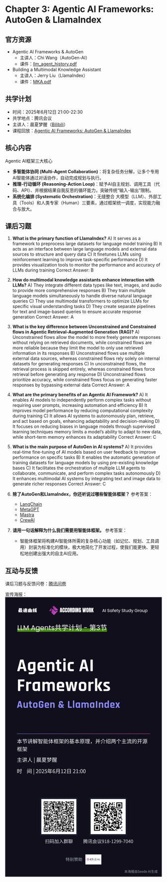 # Chapter 3: Agentic AI Frameworks: AutoGen & LlamaIndex

## 官方资源

- Agentic AI Frameworks & AutoGen
  - 主讲人：Chi Wang（AutoGen-AI）
  - 课件：[llm_agent_history.pdf](https://rdi.berkeley.edu/llm-agents-mooc/slides/llm_agent_history.pdf)
- Building a Multimodal Knowledge Assistant
  - 主讲人：Jerry Liu（LlamaIndex）
  - 课件：[MKA.pdf](https://rdi.berkeley.edu/llm-agents-mooc/slides/MKA.pdf)

## 共学计划

- 时间：2025年6月12日 21:00-22:30
- 共学地点：腾讯会议
- 主讲人：晨夏梦醒（[Bilibili](https://space.bilibili.com/89566407)）
- 课程回放：[Agentic AI Frameworks: AutoGen & LlamaIndex]()

## 核心内容

Agentic AI框架三大核心

- **多智能体协同 (Multi-Agent Collaboration)**：将复杂任务分解，让多个专用AI智能体通过对话协作，自动完成规划与执行。
- **推理-行动循环 (Reasoning-Action Loop)**：赋予AI自主规划、调用工具（代码、API）、并根据结果自我反思的循环能力，突破传统“输入-输出”限制。
- **系统化编排 (Systematic Orchestration)**：无缝整合 大模型（LLM）、外部工具（Tools）和人类专家（Human）三要素，通过框架统一调度，实现能力融合与放大。

## 课后习题

1. **What is the primary function of LlamaIndex?**
A) It serves as a framework to preprocess large datasets for language model training
B) It acts as an interface between large language models and external data sources to structure and query data
C) It finetunes LLMs using reinforcement learning to improve task-specific performance
D) It provides visualization tools to monitor the performance and accuracy of LLMs during training
Correct Answer: B

2. **How do multimodal knowledge assistants enhance interaction with LLMs?**
A) They integrate different data types like text, images, and audio to provide more comprehensive responses
B) They train multiple language models simultaneously to handle diverse natural language queries
C) They use multimodal transformers to optimize LLMs for specific visual understanding tasks
D) They create separate pipelines for text and image-based queries to ensure accurate response generation
Correct Answer: A

3. **What is the key difference between Unconstrained and Constrained flows in Agentic Retrieval-Augmented Generation (RAG)?**
A) Unconstrained flows allow the model to more freely generate responses without relying on retrieved documents, while constrained flows are more reliable because they limit the model to only use retrieved information in its responses
B) Unconstrained flows use multiple external data sources, whereas constrained flows rely solely on internal datasets for generating responses
C) In unconstrained flows, the retrieval process is skipped entirely, whereas constrained flows force retrieval before generating any response
D) Unconstrained flows prioritize accuracy, while constrained flows focus on generating faster responses by bypassing external data
Correct Answer: A

4. **What are the primary benefits of an Agentic AI Framework?**
A) It enables AI models to independently perform complex tasks without requiring user prompts, increasing automation and efficiency
B) It improves model performance by reducing computational complexity during training
C) It allows AI systems to autonomously plan, retrieve, and act based on goals, enhancing adaptability and decision-making
D) It focuses on reducing biases in language models through supervised learning techniques memory limits a model’s ability to adapt to new data, while short-term memory enhances its adaptability
Correct Answer: C

5. **What is the main purpose of AutoGen in AI systems?**
A) It provides real-time fine-tuning of AI models based on user feedback to improve performance on specific tasks
B) It enables the automatic generation of training datasets for language models by using pre-existing knowledge bases
C) It facilitates the orchestration of multiple LLM agents to collaborate, communicate, and perform complex tasks autonomously
D) It enhances multimodal AI systems by integrating text and image data to generate richer responses
Correct Answer: C

6. **除了AutoGen和LlamaIndex，你还听说过哪些智能体框架？**
参考答案：
   - [LangChain](https://www.langchain.com/)
   - [MetaGPT](https://mgx.dev/)
   - [Mastra](https://mastra.ai/)
   - [CrewAI](https://www.crewai.com/)

7. **请用一句话解释为什么我们需要用智能体框架。**
参考答案：
    - 智能体框架将构建AI智能体所需的复杂核心功能（如记忆、规划、工具调用）封装为标准化的模块，极大地简化了开发过程，使我们能更快、更轻松地创建出强大的自主AI应用。

## 互动与反馈

课后习题与反馈问卷：[腾讯问卷](https://docs.qq.com/form/page/DTVFidG5RVW16RnZ3)

宣传海报：![第3节预告](../assets/LLMAgents共学计划/第3节预告.png)